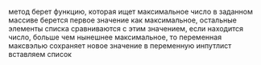 метод берет функцию, которая ищет максимальное число в заданном массиве
берется первое значение как максимальное, остальные элементы списка сравниваются с этим значением, если находится число, больше чем нынешнее максимальное, то переменная максвэлью сохраняет новое значение 
в переменную инпутлист вставляем список
